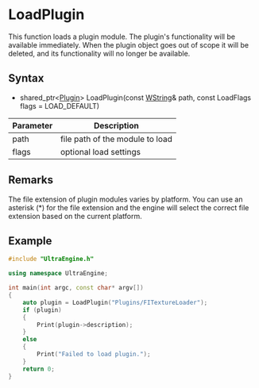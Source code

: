 # LoadPlugin #
This function loads a plugin module. The plugin's functionality will be available immediately. When the plugin object goes out of scope it will be deleted, and its functionality will no longer be available.

## Syntax ##
- shared_ptr<[Plugin](Plugin.md)\> LoadPlugin(const [WString](WString.md)& path, const LoadFlags flags = LOAD_DEFAULT)

| Parameter | Description |
| ----- | ----- |
| path | file path of the module to load |
| flags | optional load settings |

## Remarks ##
The file extension of plugin modules varies by platform. You can use an asterisk (\*) for the file extension and the engine will select the correct file extension based on the current platform.

## Example ##
```c++
#include "UltraEngine.h"

using namespace UltraEngine;

int main(int argc, const char* argv[])
{
	auto plugin = LoadPlugin("Plugins/FITextureLoader");
	if (plugin)
	{
		Print(plugin->description);
	}
	else
	{
		Print("Failed to load plugin.");
	}
	return 0;
}
```
